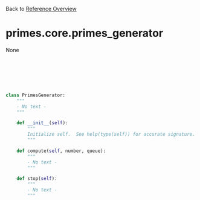 
Back to [Reference Overview](https://github.com/pyrustic/primes/blob/master/docs/reference)

# primes.core.primes\_generator

None

<br>


```python

```

<br>

```python

class PrimesGenerator:
    """
    - No text -
    """

    def __init__(self):
        """
        Initialize self.  See help(type(self)) for accurate signature.
        """

    def compute(self, number, queue):
        """
        - No text -
        """

    def stop(self):
        """
        - No text -
        """

```

